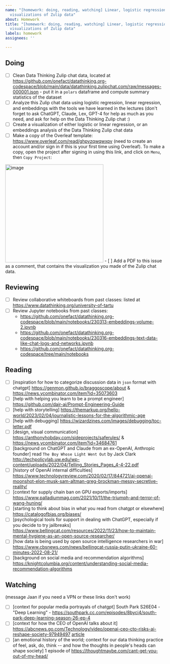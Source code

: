 ```yaml
---
name: "[homework: doing, reading, watching] Linear, logistic regressions and embedding
  visualizations of Zulip data"
about: Homework
title: "[homework: doing, reading, watching] Linear, logistic regressions and embedding
  visualizations of Zulip data"
labels: homework
assignees: ''

---
```


## Doing
- [ ] Clean Data Thinking Zulip chat data, located at https://github.com/onefact/datathinking.org-codespace/blob/main/data/datathinking.zulipchat.com/raw/messages-000001.json - put it in a `polars` dataframe and compute summary statistics of the dataset
- [ ] Analyze this Zulip chat data using logistic regression, linear regression, and embeddings with the tools we have learned in the lectures (don't forget to ask ChatGPT, Claude, Lex, GPT-4 for help as much as you need, and ask for help on the Data Thinking Zulip chat :)
- [ ] Create a visualization of either logistic or linear regression, or an embeddings analysis of the Data Thinking Zulip chat data
- [ ] Make a copy of the Overleaf template: https://www.overleaf.com/read/ghpyzqwqwxpv (need to create an account and/or sign in if this is your first time using Overleaf). To make a copy, open the project after signing in using this link, and click on `Menu`, then `Copy Project`:
<img width="310" alt="image" src="https://user-images.githubusercontent.com/5317244/226241154-a96f364e-6892-4229-b363-3a507b5dc2f2.png">
- [ ] Add a PDF to this issue as a comment, that contains the visualization you made of the Zulip chat data.

## Reviewing
- [ ] Review collaborative whiteboards from past classes: listed at https://www.datathinking.org/university-of-tartu
- [ ] Review Jupyter notebooks from past classes: 
    - https://github.com/onefact/datathinking.org-codespace/blob/main/notebooks/230313-embeddings-volume-2.ipynb
    - https://github.com/onefact/datathinking.org-codespace/blob/main/notebooks/230316-embeddings-text-data-like-chat-logs-and-networks.ipynb
    - https://github.com/onefact/datathinking.org-codespace/tree/main/notebooks

## Reading
- [ ] [inspiration for how to categorize discussion data in `json` format with chatgpt] https://genmon.github.io/braggoscope/about & https://news.ycombinator.com/item?id=35073603
- [ ] [help with helping you learn to be a prompt engineer] https://github.com/dair-ai/Prompt-Engineering-Guide
- [ ] [help with storytelling] https://themarkup.org/hello-world/2023/02/04/journalistic-lessons-for-the-algorithmic-age
- [ ] [help with debugging] https://wizardzines.com/images/debugging/toc-letter.pdf
- [ ] [design, visual communication] https://anthonyhobday.com/sideprojects/saferules/ & https://news.ycombinator.com/item?id=34684761
- [ ] [background on ChatGPT and Claude from an ex-OpenAI, Anthropic founder] read `The Boy Whose Light Went Out` by Jack Clark http://techpolicylab.uw.edu/wp-content/uploads/2022/04/Telling_Stories_Pages_4-4-22.pdf 
- [ ] [history of OpenAI internal difficulties] https://www.technologyreview.com/2020/02/17/844721/ai-openai-moonshot-elon-musk-sam-altman-greg-brockman-messy-secretive-reality/
- [ ] [context for supply chain ban on GPU exports/imports] https://www.palladiummag.com/2021/10/11/the-triumph-and-terror-of-wang-huning/
- [ ] [starting to think about bias in what you read from chatgpt or elsewhere] https://catalogofbias.org/biases/
- [ ] [psychological tools for support in dealing with ChatGPT, especially if you decide to try jailbreaks] https://www.bellingcat.com/resources/2022/11/23/how-to-maintain-mental-hygiene-as-an-open-source-researcher/
- [ ] [how data is being used by open source intelligence researchers in war] https://www.cbsnews.com/news/bellingcat-russia-putin-ukraine-60-minutes-2022-08-21/
- [ ] [background on social media and recommendation algorithms] https://knightcolumbia.org/content/understanding-social-media-recommendation-algorithms

## Watching
(message Jaan if you need a VPN or these links don't work)
- [ ] [context for popular media portrayals of chatgpt] South Park S26E04 - "Deep Learning" - https://southpark.cc.com/episodes/8byci4/south-park-deep-learning-season-26-ep-4 
- [ ] [context for how the CEO of OpenAI talks about it] https://abcnews.go.com/Technology/video/openai-ceo-cto-risks-ai-reshape-society-97949497 [article](https://abcnews.go.com/Technology/openai-ceo-sam-altman-ai-reshape-society-acknowledges/story?id=97897122)
- [ ] [an emotional history of the world; context for our data thinking practice of feel, ask, do, think -- and how the thoughts in people's heads can shape society] 1 episode of https://thoughtmaybe.com/cant-get-you-out-of-my-head/

